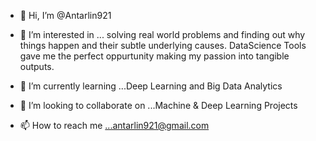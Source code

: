 - 👋 Hi, I’m @Antarlin921
- 👀 I’m interested in ... solving real world problems and finding out why things happen and their subtle underlying causes.
      DataScience Tools gave me the perfect oppurtunity making my passion into tangible outputs.

- 🌱 I’m currently learning ...Deep Learning and Big Data Analytics
- 💞️ I’m looking to collaborate on ...Machine & Deep Learning Projects
- 📫 How to reach me ...antarlin921@gmail.com

<!---
Antarlin921/Antarlin921 is a ✨ special ✨ repository because its `README.md` (this file) appears on your GitHub profile.
You can click the Preview link to take a look at your changes.
--->
